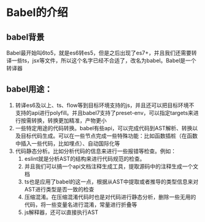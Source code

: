 # Babel的介绍
## babel背景
Babel最开始叫6to5，就是es6转es5，但是之后出现了es7+，并且我们还需要转译一些ts，jsx等文件，所以这个名字已经不合适了，改名为babel。Babel是一个转译器
## babel用途：
1. 转译es6及以上、ts、flow等到目标环境支持的js，并且还可以把目标环境不支持的api进行polyfill。并且babel7支持了preset-env，可以指定targets来进行按需转换，转换更加精准，产物更小
2. 一些特定用途的代码转换。babel有些api，可以完成代码到AST解析、转换以及目标代码生成。可以在一些节点完成一些特殊功能：比如函数插桩（在函数中插入一些代码，比如埋点）、自动国际化等
3. 代码静态分析。比如分析代码的信息来进行一些报错等检查。例如：
   1. eslint就是分析AST的结构来进行代码规范的检查。
   2. 并且我们可以搞一个api文档注释生成工具，提取源码中的注释生成一个文档
   3. ts也是应用了babel的这一点，根据从AST中提取或者推导的类型信息来对AST进行类型是否一致的检查
   4. 压缩混淆。在压缩混淆代码时也是对代码进行静态分析，删除一些无用的代码，将一些变量名进行混淆，常量进行折叠等
   5. js解释器，还可以直接执行AST
